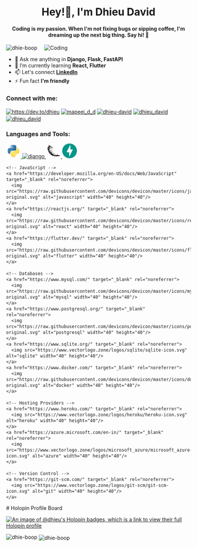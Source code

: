<h1 align="center">Hey!👋, I'm Dhieu David </h1>
<h4 align="center">Coding is my passion. When I'm not fixing bugs or sipping coffee, I'm dreaming up the next big thing. Say hi! 🚀</h4>
<img align="right" alt="Coding" width="400" src="https://media.giphy.com/media/qgQUggAC3Pfv687qPC/giphy.gif">

<p align="left"> <img src="https://komarev.com/ghpvc/?username=dhie-boop&label=Profile%20views&color=0e75b6&style=flat" alt="dhie-boop" /> </p>

- 🌱 Ask me anything in **Django, Flask, FastAPI**
- 🌱 I’m currently learning **React, Flutter**
- 📫 Let's connect **[LinkedIn](https://linkedin.com/in/dhieu-david)**
- ⚡ Fun fact **I'm friendly**

<h3 align="left">Connect with me:</h3>
<p align="left">
  <a href="https://dev.to/dhieu" target="blank"><img align="center" src="https://raw.githubusercontent.com/rahuldkjain/github-profile-readme-generator/master/src/images/icons/Social/devto.svg" alt="https://dev.to/dhieu" height="30" width="40" /></a>
  <a href="https://twitter.com/mapeei_d_d" target="blank"><img align="center" src="https://raw.githubusercontent.com/rahuldkjain/github-profile-readme-generator/master/src/images/icons/Social/twitter.svg" alt="mapeei_d_d" height="30" width="40" /></a>
  <a href="https://www.linkedin.com/in/dhieu-david/" target="blank"><img align="center" src="https://raw.githubusercontent.com/rahuldkjain/github-profile-readme-generator/master/src/images/icons/Social/linked-in-alt.svg" alt="dhieu-david" height="30" width="40" /></a>
  <a href="https://fb.com/dhieu_david" target="blank"><img align="center" src="https://raw.githubusercontent.com/rahuldkjain/github-profile-readme-generator/master/src/images/icons/Social/facebook.svg" alt="dhieu_david" height="30" width="40" /></a>
  <a href="https://instagram.com/dhieu_david" target="blank"><img align="center" src="https://raw.githubusercontent.com/rahuldkjain/github-profile-readme-generator/master/src/images/icons/Social/instagram.svg" alt="dhieu_david" height="30" width="40" /></a>
</p>

<h3 align="left">Languages and Tools:</h3>
  <p align="left">
    <!-- Python Ecosystem -->
    <a href="https://www.python.org" target="_blank" rel="noreferrer">
      <img src="https://raw.githubusercontent.com/devicons/devicon/master/icons/python/python-original.svg" alt="python" width="40" height="40"/>
    </a>
    <a href="https://www.djangoproject.com/" target="_blank" rel="noreferrer">
      <img src="https://cdn.worldvectorlogo.com/logos/django.svg" alt="django" width="40" height="40"/>
    </a>
    <a href="https://flask.palletsprojects.com/" target="_blank" rel="noreferrer">
      <img src="https://raw.githubusercontent.com/devicons/devicon/master/icons/flask/flask-original.svg" alt="flask" width="40" height="40"/>
    </a>
    <a href="https://fastapi.tiangolo.com/" target="_blank" rel="noreferrer">
      <img src="https://raw.githubusercontent.com/devicons/devicon/master/icons/fastapi/fastapi-original.svg" alt="fastapi" width="40" height="40"/>
    </a>
    
    <!-- JavaScript -->
    <a href="https://developer.mozilla.org/en-US/docs/Web/JavaScript" target="_blank" rel="noreferrer">
      <img src="https://raw.githubusercontent.com/devicons/devicon/master/icons/javascript/javascript-original.svg" alt="javascript" width="40" height="40"/>
    </a>
    <a href="https://reactjs.org/" target="_blank" rel="noreferrer">
      <img src="https://raw.githubusercontent.com/devicons/devicon/master/icons/react/react-original.svg" alt="react" width="40" height="40"/>
    </a>
    <a href="https://flutter.dev/" target="_blank" rel="noreferrer">
      <img src="https://raw.githubusercontent.com/devicons/devicon/master/icons/flutter/flutter-original.svg" alt="flutter" width="40" height="40"/>
    </a>
    
    <!-- Databases -->
    <a href="https://www.mysql.com/" target="_blank" rel="noreferrer">
      <img src="https://raw.githubusercontent.com/devicons/devicon/master/icons/mysql/mysql-original.svg" alt="mysql" width="40" height="40"/>
    </a>
    <a href="https://www.postgresql.org/" target="_blank" rel="noreferrer">
      <img src="https://raw.githubusercontent.com/devicons/devicon/master/icons/postgresql/postgresql-original.svg" alt="postgresql" width="40" height="40"/>
    </a>
    <a href="https://www.sqlite.org/" target="_blank" rel="noreferrer">
      <img src="https://www.vectorlogo.zone/logos/sqlite/sqlite-icon.svg" alt="sqlite" width="40" height="40"/>
    </a>
    <a href="https://www.docker.com/" target="_blank" rel="noreferrer">
      <img src="https://raw.githubusercontent.com/devicons/devicon/master/icons/docker/docker-original.svg" alt="docker" width="40" height="40"/>
    </a>
    
    <!-- Hosting Providers -->
    <a href="https://www.heroku.com/" target="_blank" rel="noreferrer">
      <img src="https://www.vectorlogo.zone/logos/heroku/heroku-icon.svg" alt="heroku" width="40" height="40"/>
    </a>
    <a href="https://azure.microsoft.com/en-in/" target="_blank" rel="noreferrer">
      <img src="https://www.vectorlogo.zone/logos/microsoft_azure/microsoft_azure-icon.svg" alt="azure" width="40" height="40"/>
    </a>
  
    <!-- Version Control -->
    <a href="https://git-scm.com/" target="_blank" rel="noreferrer">
      <img src="https://www.vectorlogo.zone/logos/git-scm/git-scm-icon.svg" alt="git" width="40" height="40"/>
    </a>
  </p>
# Holopin Profile Board

[![An image of @dhieu's Holopin badges, which is a link to view their full Holopin profile](https://holopin.me/dhieu)](https://holopin.io/@dhieu)

<p>
  <img align="left" src="https://github-readme-stats.vercel.app/api/top-langs?username=dhie-boop&show_icons=true&locale=en&layout=compact&theme=dark" alt="dhie-boop" />
</p>

<p>
  &nbsp;<img align="center" src="https://github-readme-stats.vercel.app/api?username=dhie-boop&show_icons=true&locale=en&theme=dark" alt="dhie-boop" />
</p>
